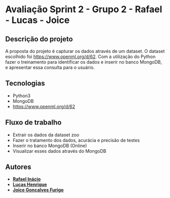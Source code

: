 # Avaliação Sprint 2 - Grupo 2 - Rafael - Lucas - Joice

## Descrição do projeto
A proposta do projeto é capturar os dados através de um dataset. O dataset escolhido foi https://www.openml.org/d/62. Com a utilização do Python fazer o treinamento para identificar os dados e inserir no banco MongoDB, e apresentar essa consulta para o usuário.

## Tecnologias 
- Python3
- MongoDB
- https://www.openml.org/d/62


## Fluxo de trabalho
- Extrair os dados da dataset zoo
- Fazer o tratamento dos dados, acurácia e precisão de testes
- Inserir no banco MongoDB (Online)
- Visualizar esses dados através do MongoDB


## Autores
- <b>[Rafael Inácio](https://github.com/rafaelinacioo)</b>
- <b>[Lucas Henrique](https://github.com/Lucashtdesa)</b>
- <b>[Joice Gonçalves Furigo](https://github.com/JoiceF89)</b>

